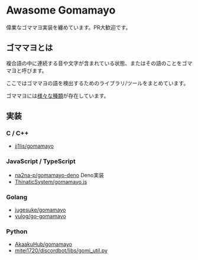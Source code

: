 # Awasome Gomamayo

偉業なゴママヨ実装を纏めています。PR大歓迎です。

## ゴママヨとは

複合語の中に連続する音や文字が含まれている状態、またはその語のことをゴママヨと呼びます。

ここではゴママヨの語を検出するためのライブラリ/ツールをまとめています。

ゴママヨには[様々な種類](https://3qua9la-notebook.hatenablog.com/entry/2021/04/10/220317)が存在しています。

## 実装

### C / C++

- [jj1lis/gomamayo](https://github.com/jj1lis/gomamayo)

### JavaScript / TypeScript

- [na2na-p/gomamayo-deno](https://github.com/na2na-p/gomamayo-deno) Deno実装
- [ThinaticSystem/gomamayo.js](https://github.com/ThinaticSystem/gomamayo.js)

### Golang

- [jugesuke/gomamayo](https://github.com/jugesuke/gomamayo)
- [yulog/go-gomamayo](https://github.com/yulog/go-gomamayo)

### Python

- [AkaakuHub/gomamayo](https://github.com/AkaakuHub/gomamayo)
- [mitei1720/discordbot/libs/gomi_util.py](https://github.com/mitei1720/discordbot/blob/6c957d489da6970b8264e049a79adefed7c9698d/libs/goma_util.py#L13)
